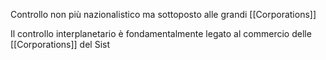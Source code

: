 Controllo non più nazionalistico ma sottoposto alle grandi [[Corporations]]

Il controllo interplanetario è fondamentalmente legato al commercio delle [[Corporations]] del Sist